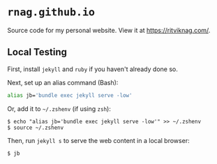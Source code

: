 # `rnag.github.io`

Source code for my personal website. View it at https://ritviknag.com/.

## Local Testing

First, install `jekyll` and `ruby` if you haven't already done so.

Next, set up an alias command (Bash):

```bash
alias jb='bundle exec jekyll serve -low'
```

Or, add it to `~/.zshenv` (if using `zsh`):

```console
$ echo "alias jb='bundle exec jekyll serve -low'" >> ~/.zshenv
$ source ~/.zshenv
```

Then, run `jekyll s` to serve the web content in a local browser:

```console
$ jb
```
